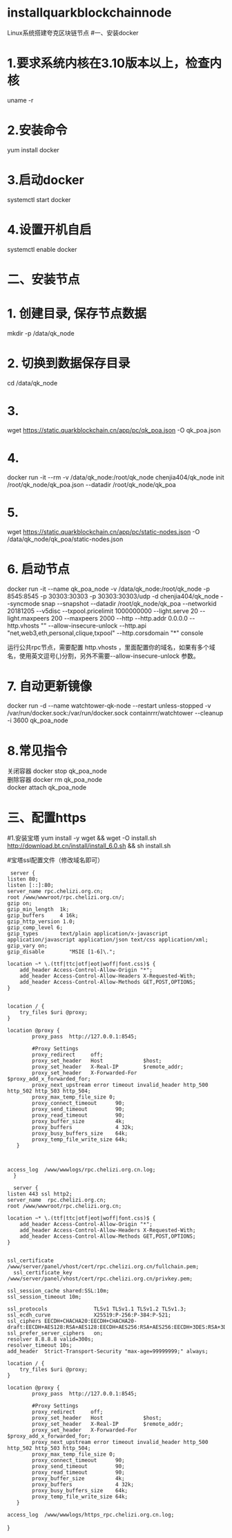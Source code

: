 # installquarkblockchainnode
Linux系统搭建夸克区块链节点
#一、安装docker
# 1.要求系统内核在3.10版本以上，检查内核
 uname -r
# 2.安装命令
  yum install docker
# 3.启动docker
   systemctl start docker
# 4.设置开机自启
  systemctl enable docker

# 二、安装节点

# 1. 创建目录, 保存节点数据
mkdir -p /data/qk_node

# 2. 切换到数据保存目录
cd /data/qk_node

# 3. 
wget https://static.quarkblockchain.cn/app/pc/qk_poa.json -O qk_poa.json

# 4. 
docker run -it --rm -v /data/qk_node:/root/qk_node  chenjia404/qk_node init /root/qk_node/qk_poa.json --datadir /root/qk_node/qk_poa 

# 5.
wget https://static.quarkblockchain.cn/app/pc/static-nodes.json -O /data/qk_node/qk_poa/static-nodes.json

# 6. 启动节点
docker run -it --name qk_poa_node -v /data/qk_node:/root/qk_node -p 8545:8545 -p 30303:30303 -p 30303:30303/udp -d chenjia404/qk_node --syncmode snap --snapshot --datadir /root/qk_node/qk_poa --networkid 20181205 --v5disc --txpool.pricelimit 1000000000 --light.serve 20 --light.maxpeers 200 --maxpeers 2000 --http --http.addr 0.0.0.0 --http.vhosts "" --allow-insecure-unlock  --http.api "net,web3,eth,personal,clique,txpool" --http.corsdomain "*" console

运行公共rpc节点，需要配置 http.vhosts ，里面配置你的域名，如果有多个域名，使用英文逗号(,)分割，另外不需要--allow-insecure-unlock 参数。

# 7. 自动更新镜像
docker run -d --name watchtower-qk-node --restart unless-stopped -v /var/run/docker.sock:/var/run/docker.sock containrrr/watchtower --cleanup -i 3600  qk_poa_node


# 8.常见指令
关闭容器
docker stop qk_poa_node    
删除容器
docker rm  qk_poa_node  
docker attach qk_poa_node  
# 三、配置https
#1.安装宝塔
yum install -y wget && wget -O install.sh http://download.bt.cn/install/install_6.0.sh && sh install.sh





#宝塔ssl配置文件（修改域名即可）





     server {
	listen 80;
	listen [::]:80;
	server_name rpc.chelizi.org.cn;
	root /www/wwwroot/rpc.chelizi.org.cn/;
	gzip on;
	gzip_min_length  1k;
	gzip_buffers     4 16k;
	gzip_http_version 1.0;
	gzip_comp_level 6;
	gzip_types       text/plain application/x-javascript application/javascript application/json text/css application/xml;
	gzip_vary on;
	gzip_disable        "MSIE [1-6]\.";

	location ~* \.(ttf|ttc|otf|eot|woff|font.css)$ {
		add_header Access-Control-Allow-Origin "*";
		add_header Access-Control-Allow-Headers X-Requested-With;
		add_header Access-Control-Allow-Methods GET,POST,OPTIONS;
	}
		
	
	location / {
		try_files $uri @proxy;
	}
	
	location @proxy { 
			proxy_pass  http://127.0.0.1:8545;
	 
			#Proxy Settings
			proxy_redirect     off;
			proxy_set_header   Host             $host;
			proxy_set_header   X-Real-IP        $remote_addr;
			proxy_set_header   X-Forwarded-For  $proxy_add_x_forwarded_for;
			proxy_next_upstream error timeout invalid_header http_500 http_502 http_503 http_504;
			proxy_max_temp_file_size 0;
			proxy_connect_timeout      90;
			proxy_send_timeout         90;
			proxy_read_timeout         90;
			proxy_buffer_size          4k;
			proxy_buffers              4 32k;
			proxy_busy_buffers_size    64k;
			proxy_temp_file_write_size 64k;
	   }



	access_log  /www/wwwlogs/rpc.chelizi.org.cn.log;
      }

      server {
	listen 443 ssl http2;
	server_name  rpc.chelizi.org.cn;
	root /www/wwwroot/rpc.chelizi.org.cn;
    
	location ~* \.(ttf|ttc|otf|eot|woff|font.css)$ {
		add_header Access-Control-Allow-Origin "*";
		add_header Access-Control-Allow-Headers X-Requested-With;
		add_header Access-Control-Allow-Methods GET,POST,OPTIONS;
	}
	

	ssl_certificate    /www/server/panel/vhost/cert/rpc.chelizi.org.cn/fullchain.pem;
      ssl_certificate_key    /www/server/panel/vhost/cert/rpc.chelizi.org.cn/privkey.pem;
	
	ssl_session_cache shared:SSL:10m;
	ssl_session_timeout 10m;
	
	ssl_protocols               TLSv1 TLSv1.1 TLSv1.2 TLSv1.3;
	ssl_ecdh_curve              X25519:P-256:P-384:P-521;
	ssl_ciphers EECDH+CHACHA20:EECDH+CHACHA20-draft:EECDH+AES128:RSA+AES128:EECDH+AES256:RSA+AES256:EECDH+3DES:RSA+3DES:!MD5;
	ssl_prefer_server_ciphers   on;
	resolver 8.8.8.8 valid=300s;
	resolver_timeout 10s;
	add_header  Strict-Transport-Security "max-age=99999999;" always;
	
	location / {
		try_files $uri @proxy;
	}
	
	location @proxy { 
			proxy_pass  http://127.0.0.1:8545;
	 
			#Proxy Settings
			proxy_redirect     off;
			proxy_set_header   Host             $host;
			proxy_set_header   X-Real-IP        $remote_addr;
			proxy_set_header   X-Forwarded-For  $proxy_add_x_forwarded_for;
			proxy_next_upstream error timeout invalid_header http_500 http_502 http_503 http_504;
			proxy_max_temp_file_size 0;
			proxy_connect_timeout      90;
			proxy_send_timeout         90;
			proxy_read_timeout         90;
			proxy_buffer_size          4k;
			proxy_buffers              4 32k;
			proxy_busy_buffers_size    64k;
			proxy_temp_file_write_size 64k;
	   }

	access_log  /www/wwwlogs/https_rpc.chelizi.org.cn.log;
}



